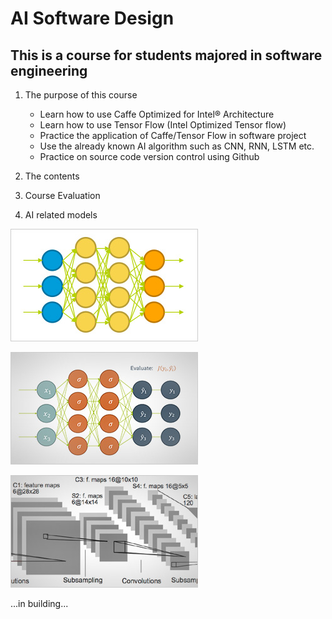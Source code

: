 # AI Software Design
## This is a course for students majored in software engineering 
1. The purpose of this course 
    * Learn how to use Caffe Optimized for Intel® Architecture
    * Learn how to use Tensor Flow (Intel Optimized Tensor flow)
    * Practice the application of Caffe/Tensor Flow in software project
    * Use the already known AI algorithm such as CNN, RNN, LSTM etc.
    * Practice on source code version control using Github  

2. The contents
3. Course Evaluation
4. AI related models

![Neural Network ](images/nn-1.jpg "Neural network model")

![Deep Learning](images/deeplearning-1.jpg "Deep learning model")

![LeNet Learning](images/lenet-1.jpg "LeNet model")

...in building... 
